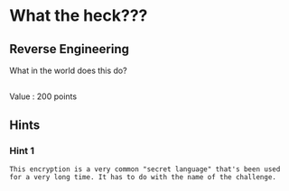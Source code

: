 # What the heck???
## Reverse Engineering

What in the world does this do?

##

Value : 200 points

## Hints

### Hint 1
```
This encryption is a very common "secret language" that's been used for a very long time. It has to do with the name of the challenge. 
```

